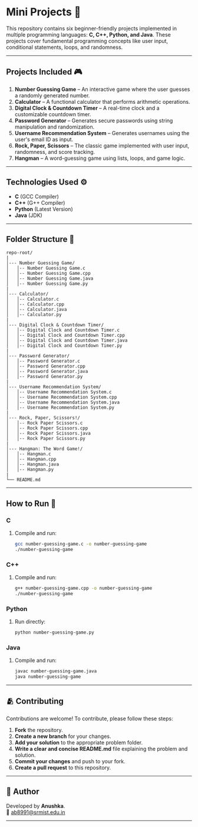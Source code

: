 # Mini Projects 🧩

This repository contains six beginner-friendly projects implemented in multiple programming languages: **C, C++, Python, and Java**. These projects cover fundamental programming concepts like user input, conditional statements, loops, and randomness.

---

## Projects Included 🎮

1. **Number Guessing Game** – An interactive game where the user guesses a randomly generated number.
2. **Calculator** – A functional calculator that performs arithmetic operations.
3. **Digital Clock & Countdown Timer** – A real-time clock and a customizable countdown timer.
4. **Password Generator** – Generates secure passwords using string manipulation and randomization.
5. **Username Recommendation System** – Generates usernames using the user's email ID as input.
6. **Rock, Paper, Scissors** – The classic game implemented with user input, randomness, and score tracking.
7. **Hangman** – A word-guessing game using lists, loops, and game logic.

---

## Technologies Used ⚙

- **C** (GCC Compiler)
- **C++** (G++ Compiler)
- **Python** (Latest Version)
- **Java** (JDK)

---

## Folder Structure 📂

```
repo-root/
|
│--- Number Guessing Game/
│   │-- Number Guessing Game.c
│   │-- Number Guessing Game.cpp
│   │-- Number Guessing Game.java
│   │-- Number Guessing Game.py
|
│--- Calculator/
│   │-- Calculator.c
│   │-- Calculator.cpp
│   │-- Calculator.java
│   │-- Calculator.py
|
│--- Digital Clock & Countdown Timer/
│   │-- Digital Clock and Countdown Timer.c
│   │-- Digital Clock and Countdown Timer.cpp
│   │-- Digital Clock and Countdown Timer.java
│   │-- Digital Clock and Countdown Timer.py
|
│--- Password Generator/
│   │-- Password Generator.c
│   │-- Password Generator.cpp
│   │-- Password Generator.java
│   │-- Password Generator.py
|
│--- Username Recommendation System/
│   │-- Username Recommendation System.c
│   │-- Username Recommendation System.cpp
│   │-- Username Recommendation System.java
│   │-- Username Recommendation System.py
|
│--- Rock, Paper, Scissors!/
│   │-- Rock Paper Scissors.c
│   │-- Rock Paper Scissors.cpp
│   │-- Rock Paper Scissors.java
│   │-- Rock Paper Scissors.py
|
│--- Hangman: The Word Game!/
│   │-- Hangman.c
│   │-- Hangman.cpp
│   │-- Hangman.java
│   │-- Hangman.py
|
└── README.md
```

---

## How to Run 🎯

### C
1. Compile and run:
   ```sh
   gcc number-guessing-game.c -o number-guessing-game
   ./number-guessing-game
   ```

### C++
1. Compile and run:
   ```sh
   g++ number-guessing-game.cpp -o number-guessing-game
   ./number-guessing-game
   ```

### Python
1. Run directly:
   ```sh
   python number-guessing-game.py
   ```

### Java
1. Compile and run:
   ```sh
   javac number-guessing-game.java
   java number-guessing-game
   ```

---

## 🫂 **Contributing**

Contributions are welcome! To contribute, please follow these steps:

1. **Fork** the repository.
2. **Create a new branch** for your changes.
3. **Add your solution** to the appropriate problem folder.
4. **Write a clear and concise README.md** file explaining the problem and solution.
5. **Commit your changes** and push to your fork.
6. **Create a pull request** to this repository.

---

## 📍 Author

Developed by **Anushka**. <br>
📧 [ab8991@srmist.edu.in](mailto:ab8991@srmist.edu.in)

---
